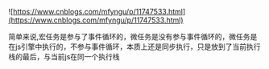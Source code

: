 ![https://www.cnblogs.com/mfyngu/p/11747533.html](https://www.cnblogs.com/mfyngu/p/11747533.html)

简单来说,宏任务是参与了事件循环的，微任务是没有参与事件循环的，微任务是在js引擎中执行的，不参与事件循环，本质上还是同步执行，只是放到了当前执行栈的最后，与当前js在同一个执行栈